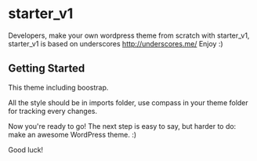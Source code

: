 
starter_v1
===

Developers, make your own wordpress theme from scratch with starter_v1, starter_v1 is based on underscores http://underscores.me/ Enjoy :)

Getting Started
---------------

This theme including boostrap.

All the style should be in imports folder, use compass in your theme folder for tracking every changes.

Now you're ready to go! The next step is easy to say, but harder to do: make an awesome WordPress theme. :)

Good luck!
